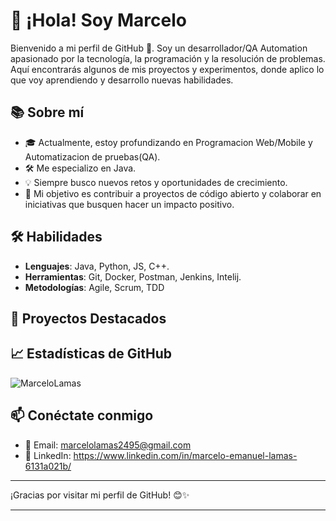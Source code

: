 # 👋 ¡Hola! Soy Marcelo 

Bienvenido a mi perfil de GitHub 🚀. Soy un desarrollador/QA Automation apasionado por la tecnología, la programación y la resolución de problemas. Aquí encontrarás algunos de mis proyectos y experimentos, donde aplico lo que voy aprendiendo y desarrollo nuevas habilidades.

## 📚 Sobre mí

- 🎓 Actualmente, estoy profundizando en Programacion Web/Mobile y Automatizacion de pruebas(QA).
- 🛠️ Me especializo en Java.
- 💡 Siempre busco nuevos retos y oportunidades de crecimiento.
- 🎯 Mi objetivo es contribuir a proyectos de código abierto y colaborar en iniciativas que busquen hacer un impacto positivo.

## 🛠️ Habilidades

- **Lenguajes**: Java, Python, JS, C++.
- **Herramientas**: Git, Docker, Postman, Jenkins, Intelij.
- **Metodologías**: Agile, Scrum, TDD

## 🚀 Proyectos Destacados

## 📈 Estadísticas de GitHub

![MarceloLamas](https://github-readme-stats.vercel.app/api?username=TuUsuario&show_icons=true&theme=radical)

## 📫 Conéctate conmigo

- 📧 Email: marcelolamas2495@gmail.com
- 💼 LinkedIn: https://www.linkedin.com/in/marcelo-emanuel-lamas-6131a021b/

---

¡Gracias por visitar mi perfil de GitHub! 😊✨

---
